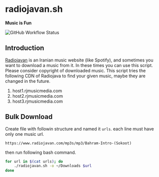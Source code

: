 # radiojavan.sh

**Music is Fun**

![GitHub Workflow Status](https://img.shields.io/github/workflow/status/1995parham/radiojavan.sh/lint?label=lint&logo=github&style=flat-square)

## Introduction

[Radiojavan](https://www.radiojavan.com/) is an Iranian music website (like Spotify), and sometimes you want
to download a music from it. In these times you can use this script. Please consider copyright of downloaded music.
This script tries the following CDN of Radiojava to find your given music, maybe they are changed in the future.

1. host1.rjmusicmedia.com
2. host2.rjmusicmedia.com
3. host3.rjmusicmedia.com

## Bulk Download

Create file with followin structure and named it `urls`. each line must have only one music url.

```
https://www.radiojavan.com/mp3s/mp3/Bahram-Intro-(Sokoot)
```

then run following bash command.

```bash
for url in $(cat urls); do
    ./radiojavan.sh -o ~/Downloads $url
done
```
